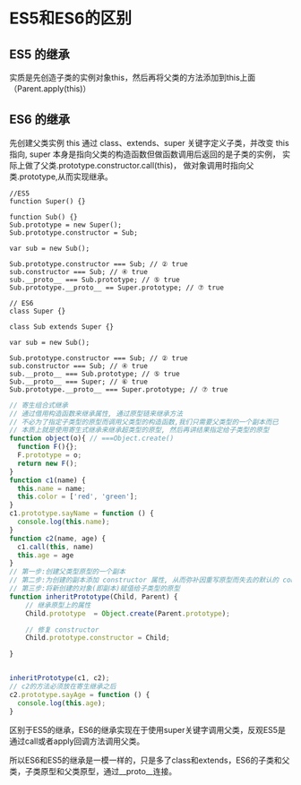 # ES5和ES6的区别

## ES5 的继承

实质是先创造子类的实例对象this，然后再将父类的方法添加到this上面（Parent.apply(this)）

## ES6 的继承

先创建父类实例 this 通过 class、extends、super 关键字定义子类，并改变 this 指向,
super 本身是指向父类的构造函数但做函数调用后返回的是子类的实例，
实际上做了父类.prototype.constructor.call(this)，
做对象调用时指向父类.prototype,从而实现继承。
  
```JS
//ES5
function Super() {}

function Sub() {}
Sub.prototype = new Super();
Sub.prototype.constructor = Sub;

var sub = new Sub();

Sub.prototype.constructor === Sub; // ② true
sub.constructor === Sub; // ④ true
sub.__proto__ === Sub.prototype; // ⑤ true
Sub.prototype.__proto__ == Super.prototype; // ⑦ true

```

```JS
// ES6
class Super {}

class Sub extends Super {}

var sub = new Sub();

Sub.prototype.constructor === Sub; // ② true
sub.constructor === Sub; // ④ true
sub.__proto__ === Sub.prototype; // ⑤ true
Sub.__proto__ === Super; // ⑥ true
Sub.prototype.__proto__ === Super.prototype; // ⑦ true
```


```js
// 寄生组合式继承
// 通过借用构造函数来继承属性, 通过原型链来继承方法
// 不必为了指定子类型的原型而调用父类型的构造函数,我们只需要父类型的一个副本而已
// 本质上就是使用寄生式继承来继承超类型的原型, 然后再讲结果指定给子类型的原型
function object(o){ // ===Object.create()
  function F(){};
  F.prototype = o;
  return new F();
}
function c1(name) {
  this.name = name;
  this.color = ['red', 'green'];
}
c1.prototype.sayName = function () {
  console.log(this.name);
}
function c2(name, age) {
  c1.call(this, name)
  this.age = age
}
// 第一步:创建父类型原型的一个副本
// 第二步:为创建的副本添加 constructor 属性, 从而弥补因重写原型而失去的默认的 constructor 属性
// 第三步:将新创建的对象(即副本)赋值给子类型的原型
function inheritPrototype(Child, Parent) {
    // 继承原型上的属性
    Child.prototype  = Object.create(Parent.prototype);

    // 修复 constructor
    Child.prototype.constructor = Child;

}


inheritPrototype(c1, c2);
// c2的方法必须放在寄生继承之后
c2.prototype.sayAge = function () {
  console.log(this.age);
}
```

区别于ES5的继承，ES6的继承实现在于使用super关键字调用父类，反观ES5是通过call或者apply回调方法调用父类。

所以ES6和ES5的继承是一模一样的，只是多了class和extends，ES6的子类和父类，子类原型和父类原型，通过__proto__连接。
